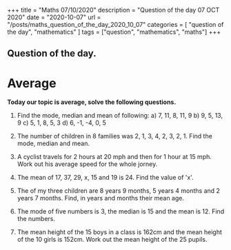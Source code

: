+++
title = "Maths 07/10/2020"
description = "Question of the day 07 OCT 2020"
date = "2020-10-07"
url = "/posts/maths_question_of_the_day_2020_10_07"
categories = [ "question of the day", "mathematics" ]
tags = ["question", "mathematics", "maths"]
+++

## Question of the day.
# Average
 
**Today our topic is average, solve the following questions.**

1. Find the mode, median and mean of following:
a) 7, 11, 8, 11, 9  b) 9, 5, 13, 9
c) 5, 1, 8, 5, 3    d) 6, -1, -4, 0, 5

2. The number of children in 8 families was 2, 1, 3, 4, 2, 3, 2, 1. Find the mode, median and mean.

3. A cyclist travels for 2 hours at 20 mph and then for 1 hour at 15 mph. Work out his average speed for the whole jorney.

4. The mean of 17, 37, 29, x, 15 and 19 is 24. Find the value of 'x'.

5. The of my three children are 8 years 9 months, 5 years 4 months and 2 years 7 months. Find, in years and months their mean age.

6. The mode of five numbers is 3, the median is 15 and the mean is 12. Find the numbers.

7. The mean height of the 15 boys in a class is 162cm and the mean height of the 10 girls is 152cm. Work out the mean height of the 25 pupils.

 










